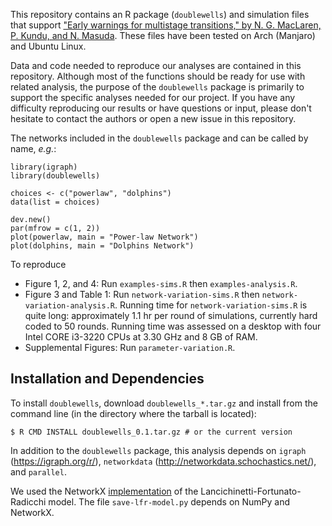 This repository contains an R package  (`doublewells`) and simulation files that support ["Early warnings for multistage transitions," by N. G. MacLaren, P. Kundu, and N. Masuda](https://arxiv.org/abs/2208.08961). These files have been tested on Arch (Manjaro) and Ubuntu Linux.

Data and code needed to reproduce our analyses are contained in this repository. Although most of the functions should be ready for use with related analysis, the purpose of the `doublewells` package is primarily to support the specific analyses needed for our project. If you have any difficulty reproducing our results or have questions or input, please don't hesitate to contact the authors or open a new issue in this repository. 

The networks included in the `doublewells` package and can be called by name, _e.g._:

```
library(igraph)
library(doublewells)

choices <- c("powerlaw", "dolphins")
data(list = choices)

dev.new()
par(mfrow = c(1, 2))
plot(powerlaw, main = "Power-law Network")
plot(dolphins, main = "Dolphins Network")
```

To reproduce 
- Figure 1, 2, and 4: Run `examples-sims.R` then `examples-analysis.R`.
- Figure 3 and Table 1: Run `network-variation-sims.R` then `network-variation-analysis.R`. Running time for `network-variation-sims.R` is quite long: approximately 1.1 hr per round of simulations, currently hard coded to 50 rounds. Running time was assessed on a desktop with four Intel CORE i3-3220 CPUs at 3.30 GHz and 8 GB of RAM. 
- Supplemental Figures: Run `parameter-variation.R`.

## Installation and Dependencies

To install `doublewells`, download `doublewells_*.tar.gz` and install from the command line (in the directory where the tarball is located):

```
$ R CMD INSTALL doublewells_0.1.tar.gz # or the current version
```

In addition to the `doublewells` package, this analysis depends on `igraph` (https://igraph.org/r/), `networkdata` (http://networkdata.schochastics.net/), and `parallel`.

We used the NetworkX [implementation](https://networkx.org/documentation/stable/reference/generated/networkx.generators.community.LFR_benchmark_graph.html) of the Lancichinetti-Fortunato-Radicchi model. The file `save-lfr-model.py` depends on NumPy and NetworkX. 
